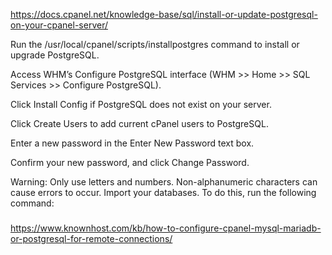 https://docs.cpanel.net/knowledge-base/sql/install-or-update-postgresql-on-your-cpanel-server/

Run the /usr/local/cpanel/scripts/installpostgres command to install or upgrade PostgreSQL.

Access WHM’s Configure PostgreSQL interface (WHM >> Home >> SQL Services >> Configure PostgreSQL).

Click Install Config if PostgreSQL does not exist on your server.


Click Create Users to add current cPanel users to PostgreSQL.

Enter a new password in the Enter New Password text box.

Confirm your new password, and click Change Password.

Warning:
Only use letters and numbers. Non-alphanumeric characters can cause errors to occur.
Import your databases. To do this, run the following command:


### 
https://www.knownhost.com/kb/how-to-configure-cpanel-mysql-mariadb-or-postgresql-for-remote-connections/